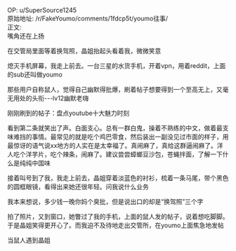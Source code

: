 
OP: u/SuperSource1245  
原始地址: /r/FakeYoumo/comments/1fdcp5t/youmo往事/  
正文:  
嘴角还在上扬

在交管局里面等着换驾照，晶姐抬起头看着我，微微笑意

熄灭手机屏幕，我走上前去。一台三星的水货手机，开着vpn，用着reddit，上面的sub还叫做youmo

那些用户自称鼠人，觉得自己幽默得批爆，刷着帖子想要得到一个至高无上，又毫无用处的头衔---lv12幽默老嗨

刚刚刷到的帖子：盘点youtube十大魅力时刻

看到第二条就笑出了声。白面支心。总有一群白鬼，操着不熟练的中文，做着最支味难挡的事情。最常见的就是吃个鸡巴零食，然后装出一副没见过市面的样子，用最惊讶的语气说xx地方的人实在是太幸福了。真闹麻了，真给这群逼闹麻了。洋人吃个洋芋片，吃个辣条，闹麻了。建议尝尝蟑螂豆沙包，苍蝇拌面，了解一下什么是纯纯中国味

接着叫号到了我，我走上前去，晶姐穿着淡蓝色的衬衫，梳着一条马尾，带个黑色的圆框眼镜，看得出来她还很年轻。问我说什么业务

我本来想说，多少钱一晚你妈个臭批，但是说出口的却是“换驾照”三个字

拍了照片，又到窗口，她瞥过了我的手机，上面的鼠人发的帖子，说着想吃脚脚。于是晶姐笑得更开心了。而我迫不及待地走出交管所，在youmo上面焦急地发帖

当鼠人遇到晶姐
